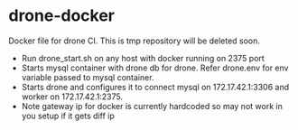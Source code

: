 # drone-docker
Docker file for drone CI. This is tmp repository will be deleted soon. 

- Run drone_start.sh on any host with docker running on 2375 port
- Starts mysql container with drone db for drone. Refer drone.env for env variable passed to mysql container.  
- Starts drone and configures it to connect mysql on 172.17.42.1:3306 and worker on 172.17.42.1:2375.
- Note gateway ip for docker is currently hardcoded so may not work in you setup if it gets diff ip


